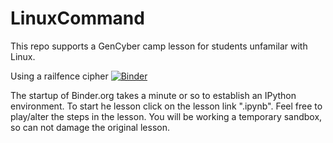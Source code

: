 # LinuxCommand
This repo supports a GenCyber camp lesson for students unfamilar with Linux.

Using a railfence cipher [![Binder](https://mybinder.org/badge_logo.svg)](https://mybinder.org/v2/gh/kengraf/LinuxCommand/HEAD)

The startup of Binder.org takes a minute or so to establish an IPython
environment.  To start he lesson click on the lesson link ".ipynb".  Feel free to play/alter the steps
in the lesson.  You will be working a temporary sandbox, so can not damage the original lesson.
